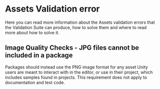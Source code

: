 # Assets Validation error

Here you can read more information about the Assets validation errors that the Validation Suite can produce, how to solve them and where to read more about how to solve it.

## Image Quality Checks - JPG files cannot be included in a package
Packages should instead use the PNG image format for any asset Unity users are meant to interact with in the editor, or use in their project, which includes samples found in projects. This requirement does not apply to documentation and test code.
